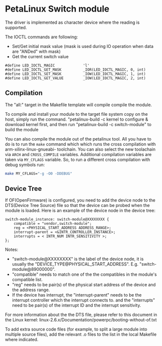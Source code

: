 # PetaLinux Switch module

The driver is implemented as character device where the reading is supported.

The IOCTL commands are following:

* Set/Get initial mask value (mask is used during IO operation when data are "ANDed" with mask)
* Get the current switch value

```
#define LED_IOCTL_MAGIC				'l'
#define LED_IOCTL_GET_MASK			_IOR(LED_IOCTL_MAGIC, 0, int)
#define LED_IOCTL_SET_MASK			_IOW(LED_IOCTL_MAGIC, 1, int)
#define LED_IOCTL_GET_VALUE			_IOW(LED_IOCTL_MAGIC, 2, int)
```
## Compilation

The "all:" target in the Makefile template will compile compile the module.

To compile and install your module to the target file system copy on the host,
simply run the command.
    "petalinux-build -c kernel to configure & download kernel first, and then run
    "petalinux-build -c switch-module" to build the module

You can also compile the module out of the petalinux tool. All you have to do is to run the `make` command which
which runs the cross compilation with arm-xilinx-linux-gnueabi- toolchain. You can also select the new toolachain via `ARCH` and `CROSS_COMPILE`
variables. Additional compilation variables are taken via `MY_CFLAGS` variable. So, to run a different cross compilation with debug symbols run:

```bash
make MY_CFLAGS="-g -O0 -DDEBUG"
```

## Device Tree

If OF(OpenFirmware) is configured, you need to add the device node to the
DTS(Device Tree Source) file so that the device can be probed when the module is
loaded. Here is an example of the device node in the device tree:

	switch-module_instance: switch-module@XXXXXXXX {
		compatible = "vendor,switch-module";
		reg = <PHYSICAL_START_ADDRESS ADDRESS_RANGE>;
		interrupt-parent = <&INTR_CONTROLLER_INSTANCE>;
		interrupts = < INTR_NUM INTR_SENSITIVITY >;
	};
Notes:
 * "switch-module@XXXXXXXX" is the label of the device node, it is usually the "DEVICE_TYPE@PHYSICAL_START_ADDRESS". E.g. "switch-module@89000000".
 * "compatible" needs to match one of the the compatibles in the module's compatible list.
 * "reg" needs to be pair(s) of the physical start address of the device and the address range.
 * If the device has interrupt, the "interrupt-parent" needs to be the interrupt controller which the interrupt connects to. and the "interrupts" need to be pair(s) of the interrupt ID and the interrupt sensitivity.

For more information about the the DTS file, please refer to this document in the Linux kernel: linux-2.6.x/Documentation/powerpc/booting-without-of.txt


To add extra source code files (for example, to split a large module into 
multiple source files), add the relevant .o files to the list in the local 
Makefile where indicated.  

